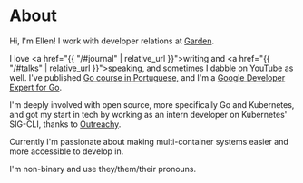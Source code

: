 # About

Hi, I'm Ellen! I work with developer relations at <a href="https://garden.io/">Garden</a>.

I love <a href="{{ "/#journal" | relative_url }}">writing</a> and <a href="{{ "/#talks" | relative_url }}">speaking</a>, and sometimes I dabble on <a href="http://deffectivego.com/">YouTube</a> as well. I've published <a href="https://greatercommons.com/learn/golang-ptbr">Go course in Portuguese,</a> and I'm a <a href="https://google-developers.appspot.com/community/experts/directory/profile/profile-ellen_k_C3_B6rbes">Google Developer Expert for Go</a>.

I'm deeply involved with open source, more specifically Go and Kubernetes, and got my start in tech by working as an intern developer on Kubernetes' SIG-CLI, thanks to [Outreachy](https://www.outreachy.org/).

Currently I'm passionate about making multi-container systems easier and more accessible to develop in.

I'm non-binary and use they/them/their pronouns.
